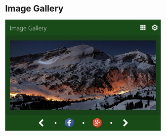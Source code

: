 # Image Gallery

<p align="center">
  <img src="https://github.com/gorkemozturk/imagegallery/blob/0666cb118793c660bf2272669a8d3807644d7704/screenshot.jpg">
</p>
